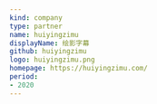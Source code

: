 ```yaml
---
kind: company
type: partner
name: huiyingzimu
displayName: 绘影字幕
github: huiyingzimu
logo: huiyingzimu.png
homepage: https://huiyingzimu.com/
period:
- 2020
---
```

